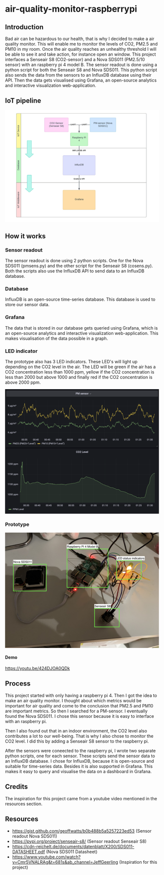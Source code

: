 # air-quality-monitor-raspberrypi

## Introduction
Bad air can be hazardous to our health, that is why I decided to make a air quality monitor. This will enable me to monitor the levels of CO2, PM2.5 and PM10 in my room. Once the air quality reaches an unhealthy threshold I will be able to see it and take action, for instance open an window. 
This project interfaces a Senseair S8 (CO2-sensor) and a Nova SDS011 (PM2.5/10 sensor) with an raspberry pi 4 model B. 
The sensor readout is done using a python script for both the Senseair S8 and Nova SDS011. This python script also sends the data
from the sensors to an InfluxDB database using their API. Then the data gets visualised using Grafana, an open-source analytics and interactive visualization web-application.


## IoT pipeline 
![alt text](https://github.com/JPacy/air-quality-monitor-raspberrypi/blob/main/IoTPipeline.jpeg)

## How it works

### Sensor readout
The sensor readout is done using 2 python scripts. One for the Nova SDS011 (pmsens.py) and the other script for the Senseair S8 (cosens.py). Both the scripts also use the InfluxDB API to send data to an InfluxDB database. 

### Database 
InfluxDB is an open-source time-series database. This database is used to store our sensor data. 

### Grafana
The data that is stored in our database gets queried using Grafana, which is an open-source analytics and interactive visualization web-application. This makes visualisation of the data possible in a graph. 

### LED indicator
The prototype also has 3 LED indicators. These LED's will light up depending on the CO2 level in the air. The LED will be green if the air 
has a CO2 concentration less than 1000 ppm, yellow if the CO2 concentration is less than 2000 but above 1000 and finally red if the CO2 concentration is above 2000 ppm.

![](https://github.com/JPacy/air-quality-monitor-raspberrypi/blob/main/air-monitor-grafana-dashboard.png)

### Prototype
![](https://github.com/JPacy/air-quality-monitor-raspberrypi/blob/main/air-monitor-prototype.jpg)

#### Demo
https://youtu.be/424DJOA0QDk

## Process
This project started with only having a raspberry pi 4. Then I got the idea to make an air quality monitor. I thought about which metrics
would be important for air quality and come to the conclusion that PM2.5 and PM10 are important metrics. So then I searched for a PM-sensor. 
I eventually found the Nova SDS011. I chose this sensor because it is easy to interface with an raspberry pi. 

Then I also found out that in an indoor environment, the CO2 level also contributes a lot to our well-being. That is why I also chose to
monitor the CO2 level. I did this by adding a Senseair S8 sensor to the raspberry pi. 

After the sensors were coneected to the raspberry pi, I wrote two separate python scripts, one for each sensor. These scripts send the sensor data
to an InfluxDB database. I chose for InfluxDB, because it is open-source and suitable for time-series data. Besides it is also supported in Grafana.
This makes it easy to query and visualise the data on a dashboard in Grafana.

## Credits
The inspiration for this project came from a youtube video mentioned in the resources section. 

## Resources
- https://gist.github.com/geoffwatts/b0b488b5a5257223ed53 (Sensor readout Nova SDS011)
- https://pypi.org/project/senseair-s8/ (Sensor readout Senseair S8)
- https://cdn-reichelt.de/documents/datenblatt/X200/SDS011-DATASHEET.pdf (Nova SDS011 Datasheet)
- https://www.youtube.com/watch?v=Cmr5VNALRAg&t=681s&ab_channel=JeffGeerling (Inspiration for this project)
